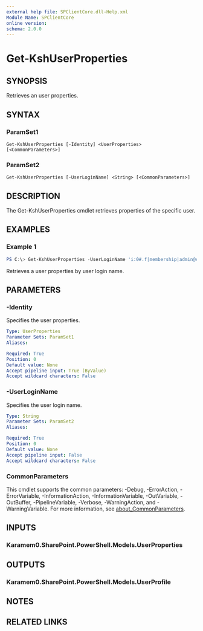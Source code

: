 ```yaml
---
external help file: SPClientCore.dll-Help.xml
Module Name: SPClientCore
online version:
schema: 2.0.0
---
```


# Get-KshUserProperties

## SYNOPSIS
Retrieves an user properties.

## SYNTAX

### ParamSet1
```
Get-KshUserProperties [-Identity] <UserProperties> [<CommonParameters>]
```

### ParamSet2
```
Get-KshUserProperties [-UserLoginName] <String> [<CommonParameters>]
```

## DESCRIPTION
The Get-KshUserProperties cmdlet retrieves properties of the specific user.

## EXAMPLES

### Example 1
```powershell
PS C:\> Get-KshUserProperties -UserLoginName 'i:0#.f|membership|admin@example.onmicrosoft.com'
```

Retrieves a user properties by user login name.

## PARAMETERS

### -Identity
Specifies the user properties.

```yaml
Type: UserProperties
Parameter Sets: ParamSet1
Aliases:

Required: True
Position: 0
Default value: None
Accept pipeline input: True (ByValue)
Accept wildcard characters: False
```

### -UserLoginName
Specifies the user login name.

```yaml
Type: String
Parameter Sets: ParamSet2
Aliases:

Required: True
Position: 0
Default value: None
Accept pipeline input: False
Accept wildcard characters: False
```

### CommonParameters
This cmdlet supports the common parameters: -Debug, -ErrorAction, -ErrorVariable, -InformationAction, -InformationVariable, -OutVariable, -OutBuffer, -PipelineVariable, -Verbose, -WarningAction, and -WarningVariable. For more information, see [about_CommonParameters](http://go.microsoft.com/fwlink/?LinkID=113216).

## INPUTS

### Karamem0.SharePoint.PowerShell.Models.UserProperties

## OUTPUTS

### Karamem0.SharePoint.PowerShell.Models.UserProfile

## NOTES

## RELATED LINKS
